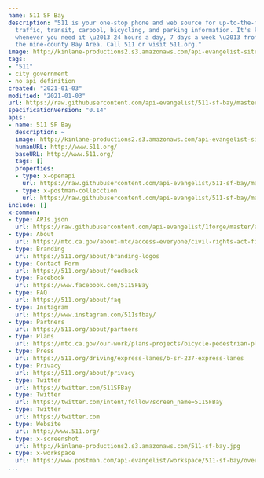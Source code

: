 ```yaml
---
name: 511 SF Bay
description: "511 is your one-stop phone and web source for up-to-the-minute Bay Area
  traffic, transit, carpool, bicycling, and parking information. It's FREE and available
  whenever you need it \u2013 24 hours a day, 7 days a week \u2013 from anywhere in
  the nine-county Bay Area. Call 511 or visit 511.org."
image: http://kinlane-productions2.s3.amazonaws.com/api-evangelist-site/company/logos/logo_511_128x128_400x400.jpg
tags:
- "511"
- city government
- no api definition
created: "2021-01-03"
modified: "2021-01-03"
url: https://raw.githubusercontent.com/api-evangelist/511-sf-bay/master/apis.json
specificationVersion: "0.14"
apis:
- name: 511 SF Bay
  description: ~
  image: http://kinlane-productions2.s3.amazonaws.com/api-evangelist-site/company/logos/logo_511_128x128_400x400.jpg
  humanURL: http://www.511.org/
  baseURL: http://www.511.org/
  tags: []
  properties:
  - type: x-openapi
    url: https://raw.githubusercontent.com/api-evangelist/511-sf-bay/master/511-sf-bay-openapi.json
  - type: x-postman-collecction
    url: https://raw.githubusercontent.com/api-evangelist/511-sf-bay/master/511-sf-bay-postman-collection.json
include: []
x-common:
- type: APIs.json
  url: https://raw.githubusercontent.com/api-evangelist/1forge/master/apis.json
- type: About
  url: https://mtc.ca.gov/about-mtc/access-everyone/civil-rights-act-file-complaint
- type: Branding
  url: https://511.org/about/branding-logos
- type: Contact Form
  url: https://511.org/about/feedback
- type: Facebook
  url: https://www.facebook.com/511SFBay
- type: FAQ
  url: https://511.org/about/faq
- type: Instagram
  url: https://www.instagram.com/511sfbay/
- type: Partners
  url: https://511.org/about/partners
- type: Plans
  url: https://mtc.ca.gov/our-work/plans-projects/bicycle-pedestrian-planning/richmond-san-rafael-bridge-bike-pedestrian-path
- type: Press
  url: https://511.org/driving/express-lanes/b-sr-237-express-lanes
- type: Privacy
  url: https://511.org/about/privacy
- type: Twitter
  url: https://twitter.com/511SFBay
- type: Twitter
  url: https://twitter.com/intent/follow?screen_name=511SFBay
- type: Twitter
  url: https://twitter.com
- type: Website
  url: http://www.511.org/
- type: x-screenshot
  url: http://kinlane-productions2.s3.amazonaws.com/511-sf-bay.jpg
- type: x-workspace
  url: https://www.postman.com/api-evangelist/workspace/511-sf-bay/overview
...
```

